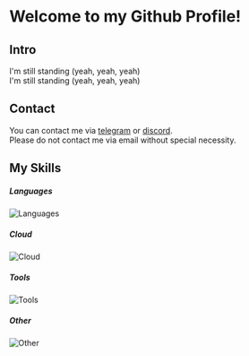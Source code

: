 # Welcome to my Github Profile!

## Intro
I'm still standing (yeah, yeah, yeah)\
I'm still standing (yeah, yeah, yeah)
## Contact
You can contact me via [telegram](https://ambassador4ik.t.me/) or [discord](https://discordapp.com/users/655474013686202428).\
Please do not contact me via email without special necessity.
## My Skills
##### Languages
![Languages](https://skillicons.dev/icons?i=ts,cs,cpp,go,py,java,js,kotlin&theme=light)
##### Cloud
![Cloud](https://skillicons.dev/icons?i=aws,azure,gcp,&theme=light)
##### Tools
![Tools](https://skillicons.dev/icons?i=docker,k8s,git,github,gitlab,cmake,gradle&theme=light)
##### Other
![Other](https://skillicons.dev/icons?i=bash,powershell,vim,md,nodejs,mysql,selenium,dotnet,linux&theme=light)
